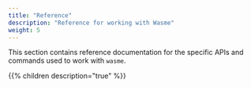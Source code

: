 ```yaml
---
title: "Reference"
description: "Reference for working with Wasme"
weight: 5
---
```


This section contains reference documentation for the specific APIs and commands used to work with `wasme`.

{{% children description="true" %}}

